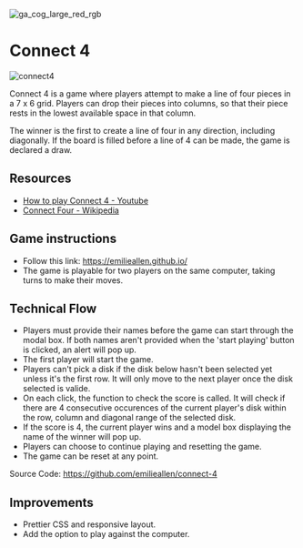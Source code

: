 ![ga_cog_large_red_rgb](https://cloud.githubusercontent.com/assets/40461/8183776/469f976e-1432-11e5-8199-6ac91363302b.png)

# Connect 4


![connect4](https://media.git.generalassemb.ly/user/15120/files/da59cd00-fec9-11e8-9c1d-06c8821c1fb6)

Connect 4 is a game where players attempt to make a line of four pieces in a 7 x 6 grid. Players can drop their pieces into columns, so that their piece rests in the lowest available space in that column.

The winner is the first to create a line of four in any direction, including diagonally. If the board is filled before a line of 4 can be made, the game is declared a draw.

## Resources

* [How to play Connect 4 - Youtube](https://www.youtube.com/watch?v=H3FYRM9a0i4)
* [Connect Four - Wikipedia](https://en.wikipedia.org/wiki/Connect_Four)

## Game instructions

* Follow this link: https://emilieallen.github.io/
* The game is playable for two players on the same computer, taking turns to make their moves.


## Technical Flow

* Players must provide their names before the game can start through the modal box. If both names aren't provided when the 'start playing' button is clicked, an alert will pop up. 
* The first player will start the game. 
* Players can't pick a disk if the disk below hasn't been selected yet unless it's the first row. It will only move to the next player once the disk selected is valide.
* On each click, the function to check the score is called. It will check if there are 4 consecutive occurences of the current player's disk within the row, column and diagonal range of the selected disk.
* If the score is 4, the current player wins and a model box displaying the name of the winner will pop up.
* Players can choose to continue playing and resetting the game.
* The game can be reset at any point.

Source Code: https://github.com/emilieallen/connect-4

## Improvements

* Prettier CSS and responsive layout.
* Add the option to play against the computer.


